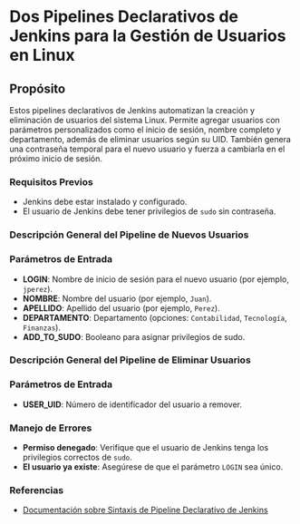 # **Dos Pipelines Declarativos de Jenkins para la Gestión de Usuarios en Linux**

## **Propósito**

Estos pipelines declarativos de Jenkins automatizan la creación y eliminación de usuarios del sistema Linux. Permite agregar usuarios con parámetros personalizados como el inicio de sesión, nombre completo y departamento, además de eliminar usuarios según su UID. También genera una contraseña temporal para el nuevo usuario y fuerza a cambiarla en el próximo inicio de sesión.

### **Requisitos Previos**

- Jenkins debe estar instalado y configurado.
- El usuario de Jenkins debe tener privilegios de `sudo` sin contraseña.

### **Descripción General del Pipeline de Nuevos Usuarios**

### **Parámetros de Entrada**

- **LOGIN**: Nombre de inicio de sesión para el nuevo usuario (por ejemplo, `jperez`).
- **NOMBRE**: Nombre del usuario (por ejemplo, `Juan`).
- **APELLIDO**: Apellido del usuario (por ejemplo, `Perez`).
- **DEPARTAMENTO**: Departamento (opciones: `Contabilidad`, `Tecnología`, `Finanzas`).
- **ADD_TO_SUDO**: Booleano para asignar privilegios de sudo.

### **Descripción General del Pipeline de Eliminar Usuarios**

### **Parámetros de Entrada**

- **USER_UID**: Número de identificador del usuario a remover.

### **Manejo de Errores**

- **Permiso denegado**: Verifique que el usuario de Jenkins tenga los privilegios correctos de `sudo`.
- **El usuario ya existe**: Asegúrese de que el parámetro `LOGIN` sea único.

### **Referencias**

- [Documentación sobre Sintaxis de Pipeline Declarativo de Jenkins](https://www.jenkins.io/doc/book/pipeline/syntax/)
